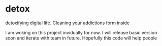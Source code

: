 # detox
detoxifying digital life. Cleaning your addictions form inside

I am woking on this project invidually for now. I will release basic 
version soon and iterate with team in future. Hopefully this code will
help people
